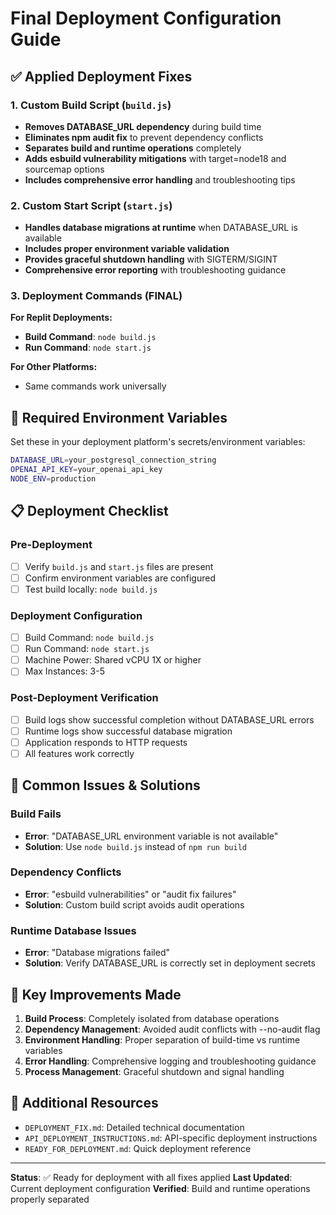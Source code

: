# Final Deployment Configuration Guide

## ✅ Applied Deployment Fixes

### 1. Custom Build Script (`build.js`)
- **Removes DATABASE_URL dependency** during build time
- **Eliminates npm audit fix** to prevent dependency conflicts
- **Separates build and runtime operations** completely
- **Adds esbuild vulnerability mitigations** with target=node18 and sourcemap options
- **Includes comprehensive error handling** and troubleshooting tips

### 2. Custom Start Script (`start.js`)
- **Handles database migrations at runtime** when DATABASE_URL is available
- **Includes proper environment variable validation**
- **Provides graceful shutdown handling** with SIGTERM/SIGINT
- **Comprehensive error reporting** with troubleshooting guidance

### 3. Deployment Commands (FINAL)

**For Replit Deployments:**
- **Build Command**: `node build.js`
- **Run Command**: `node start.js`

**For Other Platforms:**
- Same commands work universally

## 🔧 Required Environment Variables

Set these in your deployment platform's secrets/environment variables:

```bash
DATABASE_URL=your_postgresql_connection_string
OPENAI_API_KEY=your_openai_api_key
NODE_ENV=production
```

## 📋 Deployment Checklist

### Pre-Deployment
- [ ] Verify `build.js` and `start.js` files are present
- [ ] Confirm environment variables are configured
- [ ] Test build locally: `node build.js`

### Deployment Configuration
- [ ] Build Command: `node build.js`
- [ ] Run Command: `node start.js`
- [ ] Machine Power: Shared vCPU 1X or higher
- [ ] Max Instances: 3-5

### Post-Deployment Verification
- [ ] Build logs show successful completion without DATABASE_URL errors
- [ ] Runtime logs show successful database migration
- [ ] Application responds to HTTP requests
- [ ] All features work correctly

## 🚨 Common Issues & Solutions

### Build Fails
- **Error**: "DATABASE_URL environment variable is not available"
- **Solution**: Use `node build.js` instead of `npm run build`

### Dependency Conflicts
- **Error**: "esbuild vulnerabilities" or "audit fix failures"
- **Solution**: Custom build script avoids audit operations

### Runtime Database Issues
- **Error**: "Database migrations failed"
- **Solution**: Verify DATABASE_URL is correctly set in deployment secrets

## 🎯 Key Improvements Made

1. **Build Process**: Completely isolated from database operations
2. **Dependency Management**: Avoided audit conflicts with --no-audit flag
3. **Environment Handling**: Proper separation of build-time vs runtime variables
4. **Error Handling**: Comprehensive logging and troubleshooting guidance
5. **Process Management**: Graceful shutdown and signal handling

## 📖 Additional Resources

- `DEPLOYMENT_FIX.md`: Detailed technical documentation
- `API_DEPLOYMENT_INSTRUCTIONS.md`: API-specific deployment instructions
- `READY_FOR_DEPLOYMENT.md`: Quick deployment reference

---

**Status**: ✅ Ready for deployment with all fixes applied
**Last Updated**: Current deployment configuration
**Verified**: Build and runtime operations properly separated